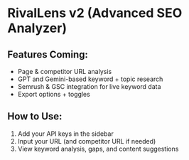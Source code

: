# RivalLens v2 (Advanced SEO Analyzer)

## Features Coming:
- Page & competitor URL analysis
- GPT and Gemini-based keyword + topic research
- Semrush & GSC integration for live keyword data
- Export options + toggles

## How to Use:
1. Add your API keys in the sidebar
2. Input your URL (and competitor URL if needed)
3. View keyword analysis, gaps, and content suggestions

